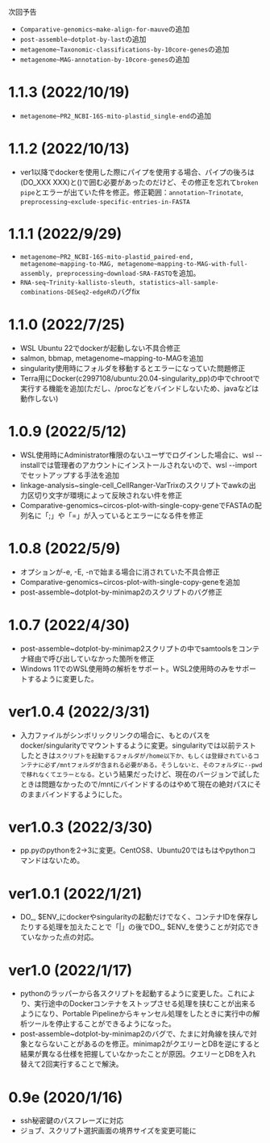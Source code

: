 次回予告

- ```Comparative-genomics~make-align-for-mauve```の追加
- ```post-assemble~dotplot-by-last```の追加
- ```metagenome~Taxonomic-classifications-by-10core-genes```の追加
- ```metagenome~MAG-annotation-by-10core-genes```の追加

# 1.1.3 (2022/10/19)
- ```metagenome~PR2_NCBI-16S-mito-plastid_single-end```の追加

# 1.1.2 (2022/10/13)
- ver1以降でdockerを使用した際にパイプを使用する場合、パイプの後ろは(DO_XXX XXX)と()で囲む必要があったのだけど、その修正を忘れて```broken pipe```とエラーが出ていた件を修正。修正範囲：```annotation~Trinotate```, ```preprocessing~exclude-specific-entries-in-FASTA```


# 1.1.1 (2022/9/29)
- ```metagenome~PR2_NCBI-16S-mito-plastid_paired-end, metagenome~mapping-to-MAG, metagenome~mapping-to-MAG-with-full-assembly, preprocessing~download-SRA-FASTQ```を追加。
- ```RNA-seq~Trinity-kallisto-sleuth, statistics~all-sample-combinations-DESeq2-edgeR```のバグfix

# 1.1.0 (2022/7/25)
- WSL Ubuntu 22でdockerが起動しない不具合修正
- salmon, bbmap, metagenome~mapping-to-MAGを追加
- singularity使用時にフォルダを移動するとエラーになっていた問題修正
- Terra用にDocker(c2997108/ubuntu:20.04-singularity_pp)の中でchrootで実行する機能を追加(ただし、/procなどをバインドしないため、javaなどは動作しない)

# 1.0.9 (2022/5/12)
- WSL使用時にAdministrator権限のないユーザでログインした場合に、wsl --installでは管理者のアカウントにインストールされないので、wsl --importでセットアップする手法を追加
- linkage-analysis~single-cell_CellRanger-VarTrixのスクリプトでawkの出力区切り文字が環境によって反映されない件を修正
- Comparative-genomics~circos-plot-with-single-copy-geneでFASTAの配列名に「;」や「=」が入っているとエラーになる件を修正

# 1.0.8 (2022/5/9)
- オプションが-e, -E, -nで始まる場合に消されていた不具合修正
- Comparative-genomics~circos-plot-with-single-copy-geneを追加
- post-assemble~dotplot-by-minimap2のスクリプトのバグ修正

# 1.0.7 (2022/4/30)
- post-assemble~dotplot-by-minimap2スクリプトの中でsamtoolsをコンテナ経由で呼び出していなかった箇所を修正
- Windows 11でのWSL使用時の解析をサポート。WSL2使用時のみをサポートするように変更した。

# ver1.0.4 (2022/3/31)
- 入力ファイルがシンボリックリンクの場合に、もとのパスをdocker/singularityでマウントするように変更。singularityでは以前テストしたときは`スクリプトを起動するフォルダが/home以下か、もしくは登録されているコンテナに必ず/mntフォルダが含まれる必要がある。そうしないと、そのフォルダに--pwdで移れなくてエラーとなる。`という結果だったけど、現在のバージョンで試したときは問題なかったので/mntにバインドするのはやめて現在の絶対パスにそのままバインドするようにした。

# ver1.0.3 (2022/3/30)
- pp.pyのpythonを2->3に変更。CentOS8、Ubuntu20ではもはやpythonコマンドはないため。

# ver1.0.1 (2022/1/21)
- DO_, $ENV_にdockerやsingularityの起動だけでなく、コンテナIDを保存したりする処理を加えたことで「|」の後でDO_, $ENV_を使うことが対応できていなかった点の対応。

# ver1.0 (2022/1/17)
- pythonのラッパーから各スクリプトを起動するように変更した。これにより、実行途中のDockerコンテナをストップさせる処理を挟むことが出来るようになり、Portable Pipelineからキャンセル処理をしたときに実行中の解析ツールを停止することができるようになった。
- post-assemble~dotplot-by-minimap2のバグで、たまに対角線を挟んで対象とならないことがあるのを修正。minimap2がクエリーとDBを逆にすると結果が異なる仕様を把握していなかったことが原因。クエリーとDBを入れ替えて2回実行することで解決。

# 0.9e (2020/1/16)
- ssh秘密鍵のパスフレーズに対応
- ジョブ、スクリプト選択画面の境界サイズを変更可能に
